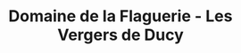 ---
title: "Domaine de la Flaguerie - Les Vergers de Ducy"
url: /ducy-sainte-marguerite/domaine-de-la-flaguerie-les-vergers-de-ducy/
shop: ferme
---